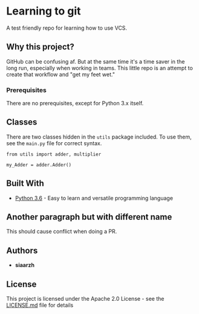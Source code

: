 # Learning to git

A test friendly repo for learning how to use VCS.

## Why this project?

GitHub can be confusing af. But at the same time it's a time saver in the long run, especially when working in teams. This little repo is an attempt to create that workflow and "get my feet wet."

### Prerequisites

There are no prerequisites, except for Python 3.x itself.


## Classes

There are two classes hidden in the `utils` package included. To use them, see the `main.py` file for correct syntax.

```
from utils import adder, multiplier

my_Adder = adder.Adder()
```

## Built With

* [Python 3.6](https://www.python.org/) - Easy to learn and versatile programming language

## Another paragraph but with different name

This should cause conflict when doing a PR.

## Authors

* **siaarzh**

## License

This project is licensed under the Apache 2.0 License - see the [LICENSE.md](LICENSE.md) file for details
